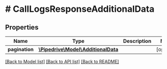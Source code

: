 # # CallLogsResponseAdditionalData

## Properties

Name | Type | Description | Notes
------------ | ------------- | ------------- | -------------
**pagination** | [**\Pipedrive\Model\AdditionalData**](AdditionalData.md) |  | [optional]

[[Back to Model list]](../../README.md#models) [[Back to API list]](../../README.md#endpoints) [[Back to README]](../../README.md)

